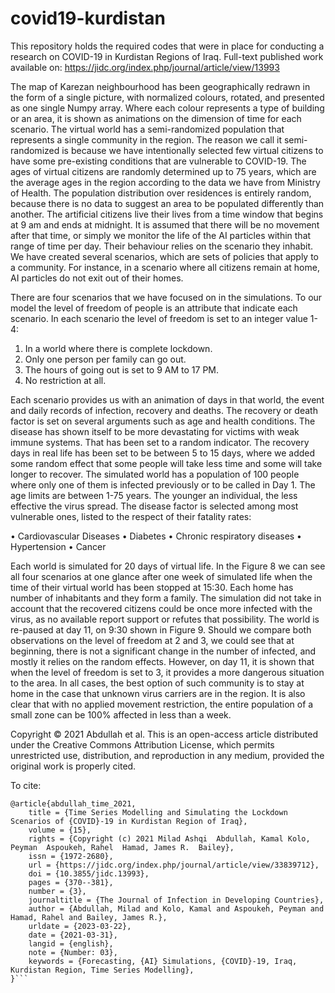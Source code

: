 # covid19-kurdistan
This repository holds the required codes that were in place for conducting a research on COVID-19 in Kurdistan Regions of Iraq.
Full-text published work available on: https://jidc.org/index.php/journal/article/view/13993


The map of Karezan neighbourhood has been geographically redrawn in the form of a single picture, with normalized colours, rotated, and presented as one single Numpy array. Where each colour represents a type of building or an area, it is shown as animations on the dimension of time for each scenario. The virtual world has a semi-randomized population that represents a single community in the region. The reason we call it semi-randomized is because we have intentionally selected few virtual citizens to have some pre-existing conditions that are vulnerable to COVID-19. The ages of virtual citizens are randomly determined up to 75 years, which are the average ages in the region according to the data we have from Ministry of Health. The population distribution over residences is entirely random, because there is no data to suggest an area to be populated differently than another. The artificial citizens live their lives from a time window that begins at 9 am and ends at midnight. It is assumed that there will be no movement after that time, or simply we monitor the life of the AI particles within that range of time per day. Their behaviour relies on the scenario they inhabit. We have created several scenarios, which are sets of policies that apply to a community. For instance, in a scenario where all citizens remain at home, AI particles do not exit out of their homes. 

There are four scenarios that we have focused on in the simulations. To our model the level of freedom of people is an attribute that indicate each scenario. In each scenario the level of freedom is set to an integer value 1-4:
  1.	In a world where there is complete lockdown.
  2.	Only one person per family can go out.
  3.	The hours of going out is set to 9 AM to 17 PM.
  4.	No restriction at all.
  
 Each scenario provides us with an animation of days in that world, the event and daily records of infection, recovery and deaths. The recovery or death factor is set on several arguments such as age and health conditions. The disease has shown itself to be more devastating for victims with weak immune systems. That has been set to a random indicator. The recovery days in real life has been set to be between 5 to 15 days,  where we added some random effect that some people will take less time and some will take longer to recover. 
The simulated world has a population of 100 people where only one of them is infected previously or to be called in Day 1. The age limits are between 1-75 years. The younger an individual, the less effective the virus spread. The disease factor is selected among most vulnerable ones, listed to the respect of their fatality rates:
 
 •	Cardiovascular Diseases
  •	Diabetes
  •	Chronic respiratory diseases
  •	Hypertension
  •	Cancer
  
Each world is simulated for 20 days of virtual life. In the Figure 8 we can see all four scenarios at one glance after one week of simulated life when the time of their virtual world has been stopped at 15:30. Each home has number of inhabitants and they form a family. The simulation did not take in account that the recovered citizens could be once more infected with the virus, as no available report support or refutes that possibility. The world is re-paused at day 11, on 9:30 shown in Figure 9. Should we compare both observations on the level of freedom at 2 and 3, we could see that at beginning, there is not a significant change in the number of infected, and mostly it relies on the random effects. However, on day 11, it is shown that when the level of freedom is set to 3, it provides a more dangerous situation to the area. In all cases, the best option of such community is to stay at home in the case that unknown virus carriers are in the region. It is also clear that with no applied movement restriction, the entire population of a small zone can be 100% affected in less than a week.

Copyright © 2021 Abdullah et al. This is an open-access article distributed under the Creative Commons Attribution License, which permits unrestricted use, distribution, and reproduction in any medium, provided the original work is properly cited.

To cite:
```
@article{abdullah_time_2021,
	title = {Time Series Modelling and Simulating the Lockdown Scenarios of {COVID}-19 in Kurdistan Region of Iraq},
	volume = {15},
	rights = {Copyright (c) 2021 Milad Ashqi  Abdullah, Kamal Kolo, Peyman  Aspoukeh, Rahel  Hamad, James R.  Bailey},
	issn = {1972-2680},
	url = {https://jidc.org/index.php/journal/article/view/33839712},
	doi = {10.3855/jidc.13993},
	pages = {370--381},
	number = {3},
	journaltitle = {The Journal of Infection in Developing Countries},
	author = {Abdullah, Milad and Kolo, Kamal and Aspoukeh, Peyman and Hamad, Rahel and Bailey, James R.},
	urldate = {2023-03-22},
	date = {2021-03-31},
	langid = {english},
	note = {Number: 03},
	keywords = {Forecasting, {AI} Simulations, {COVID}-19, Iraq, Kurdistan Region, Time Series Modelling},
}```
